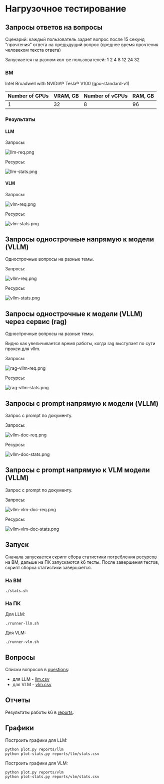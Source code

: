 # Нагрузочное тестирование

## Запросы ответов на вопросы

Сценарий: каждый пользователь задает вопрос после 15 секунд "прочтения" ответа на предыдущий вопрос
(среднее время прочтения человеком текста ответа)

Запускается на разном кол-ве пользователей: 1 2 4 8 12 24 32

### ВМ

Intel Broadwell with NVIDIA® Tesla® V100 (gpu-standard-v1)

| Number of GPUs | VRAM, GB | Number of vCPUs | RAM, GB |
|----------------|----------|-----------------|---------|
| 1              | 32       | 8               | 96      |

### Результаты

#### LLM

Запросы:

![llm-req.png](charts/llm-req.png)

Ресурсы:

![llm-stats.png](charts/llm-stats.png)

#### VLM

Запросы:

![vlm-req.png](charts/vlm-req.png)

Ресурсы:

![vlm-stats.png](charts/vlm-stats.png)

## Запросы однострочные напрямую к модели (VLLM)

Однострочные вопросы на разные темы.

Запросы:

![vllm-req.png](charts/vllm-req.png)

Ресурсы:

![vllm-stats.png](charts/vllm-stats.png)

## Запросы однострочные к модели (VLLM) через сервис (rag)

Однострочные вопросы на разные темы.

Видно как увеличивается время работы, когда rag выступает по сути прокси для vllm.

Запросы:

![rag-vllm-req.png](charts/rag-vllm-req.png)

Ресурсы:

![rag-vllm-stats.png](charts/rag-vllm-stats.png)

## Запросы с prompt напрямую к модели (VLLM)

Запрос с prompt по документу.

Запросы:

![vllm-doc-req.png](charts/vllm-doc-req.png)

Ресурсы:

![vllm-doc-stats.png](charts/vllm-doc-stats.png)

## Запросы с prompt напрямую к VLM модели (VLLM)

Запрос с prompt по документу.

Запросы:

![vllm-vlm-doc-req.png](charts/vllm-vlm-doc-req.png)

Ресурсы:

![vllm-vlm-doc-stats.png](charts/vllm-vlm-doc-stats.png)

## Запуск

Сначала запускается скрипт сбора статистики потребления ресурсов на ВМ, дальше на ПК запускаются k6 тесты.
После завершения тестов, скрипт сборка статистики завершается.

### На ВМ

```shell
./stats.sh
```

### На ПК

Для LLM:

```shell
./runner-llm.sh
```

Для VLM:

```shell
./runner-vlm.sh
```

## Вопросы

Списки вопросов в [questions](questions):

- для LLM - [llm.csv](questions/llm.csv)
- для VLM - [vlm.csv](questions/vlm.csv)

## Отчеты

Результаты работы k6 в [reports](reports).

## Графики

Построить графики для LLM:

```shell
python plot.py reports/llm
python plot-stats.py reports/llm/stats.csv
```

Построить графики для VLM:

```shell
python plot.py reports/vlm
python plot-stats.py reports/vlm/stats.csv
```
